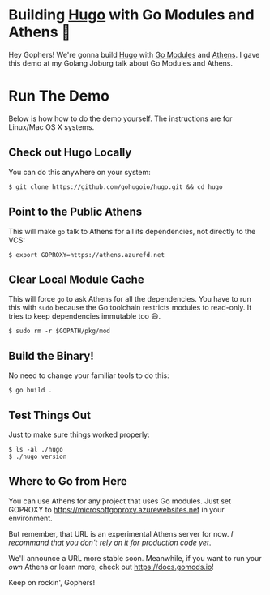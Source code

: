 # Building [Hugo](https://gohugo.io) with Go Modules and Athens :tada:

Hey Gophers! We're gonna build [Hugo](https://gohugo.io) with [Go Modules](https://github.com/golang/go/wiki/Modules) and [Athens](https://docs.gomods.io). I gave this demo at my Golang Joburg talk about Go Modules and Athens.

# Run The Demo

Below is how how to do the demo yourself. The instructions are for Linux/Mac OS X systems.

## Check out Hugo Locally

You can do this anywhere on your system:

```
$ git clone https://github.com/gohugoio/hugo.git && cd hugo
```

## Point to the Public Athens

This will make `go` talk to Athens for all its dependencies, not directly to the VCS:

```console
$ export GOPROXY=https://athens.azurefd.net
```

## Clear Local Module Cache

This will force `go` to ask Athens for all the dependencies. You have to run this with `sudo` because the Go toolchain restricts modules to read-only. It tries to keep dependencies immutable too :smile:.

```console
$ sudo rm -r $GOPATH/pkg/mod
```

## Build the Binary!

No need to change your familiar tools to do this:

```console
$ go build .
```

## Test Things Out

Just to make sure things worked properly:

```console
$ ls -al ./hugo
$ ./hugo version
```

## Where to Go from Here

You can use Athens for any project that uses Go modules. Just set GOPROXY to https://microsoftgoproxy.azurewebsites.net in your environment.

But remember, that URL is an experimental Athens server for now. _I recommand that you don't rely on it for production code yet_.

We'll announce a URL more stable soon. Meanwhile, if you want to run your _own_ Athens or learn more, check out https://docs.gomods.io!

Keep on rockin', Gophers!
